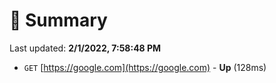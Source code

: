 # 📖 Summary
Last updated: **2/1/2022, 7:58:48 PM**

- `GET` [https://google.com](https://google.com) - **Up** (128ms)
